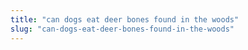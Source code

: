 ```yaml
---
title: "can dogs eat deer bones found in the woods"
slug: "can-dogs-eat-deer-bones-found-in-the-woods"
---
```


